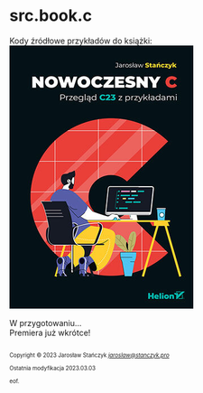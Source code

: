 # src.book.c
Kody źródłowe przykładów do książki:<br />
[![Okładka](./pic/okladka.jpg)](https://helion.pl/ksiazki/nowoczesny-c-przeglad-c23-z-przykladami-jaroslaw-stanczyk,nowocp.htm)

W przygotowaniu...  
Premiera już wkrótce!

<sub><sub>
Copyright &copy; 2023 Jarosław Stańczyk *<jaroslaw@stanczyk.pro>*  
Ostatnia modyfikacja 2023.03.03  
</sub></sub>
<sub><sub>
eof.
</sub></sub>
